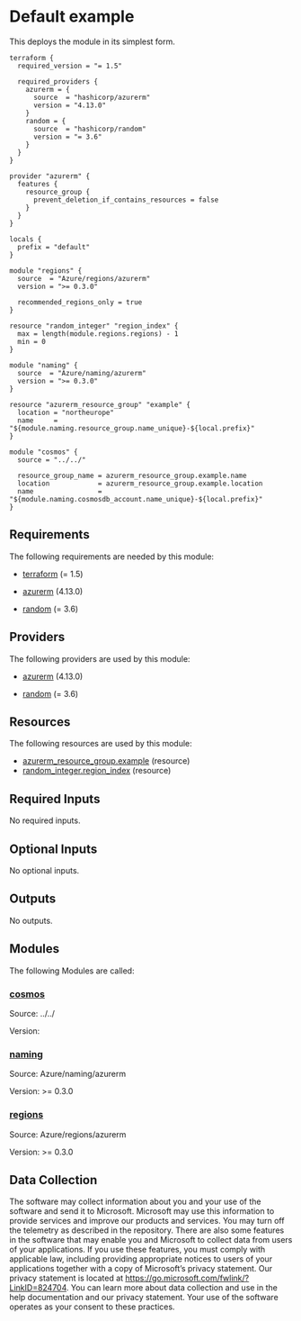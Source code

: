 <!-- BEGIN_TF_DOCS -->
# Default example

This deploys the module in its simplest form.

```hcl
terraform {
  required_version = "= 1.5"

  required_providers {
    azurerm = {
      source  = "hashicorp/azurerm"
      version = "4.13.0"
    }
    random = {
      source  = "hashicorp/random"
      version = "= 3.6"
    }
  }
}

provider "azurerm" {
  features {
    resource_group {
      prevent_deletion_if_contains_resources = false
    }
  }
}

locals {
  prefix = "default"
}

module "regions" {
  source  = "Azure/regions/azurerm"
  version = ">= 0.3.0"

  recommended_regions_only = true
}

resource "random_integer" "region_index" {
  max = length(module.regions.regions) - 1
  min = 0
}

module "naming" {
  source  = "Azure/naming/azurerm"
  version = ">= 0.3.0"
}

resource "azurerm_resource_group" "example" {
  location = "northeurope"
  name     = "${module.naming.resource_group.name_unique}-${local.prefix}"
}

module "cosmos" {
  source = "../../"

  resource_group_name = azurerm_resource_group.example.name
  location            = azurerm_resource_group.example.location
  name                = "${module.naming.cosmosdb_account.name_unique}-${local.prefix}"
}
```

<!-- markdownlint-disable MD033 -->
## Requirements

The following requirements are needed by this module:

- <a name="requirement_terraform"></a> [terraform](#requirement\_terraform) (= 1.5)

- <a name="requirement_azurerm"></a> [azurerm](#requirement\_azurerm) (4.13.0)

- <a name="requirement_random"></a> [random](#requirement\_random) (= 3.6)

## Providers

The following providers are used by this module:

- <a name="provider_azurerm"></a> [azurerm](#provider\_azurerm) (4.13.0)

- <a name="provider_random"></a> [random](#provider\_random) (= 3.6)

## Resources

The following resources are used by this module:

- [azurerm_resource_group.example](https://registry.terraform.io/providers/hashicorp/azurerm/4.13.0/docs/resources/resource_group) (resource)
- [random_integer.region_index](https://registry.terraform.io/providers/hashicorp/random/3.6/docs/resources/integer) (resource)

<!-- markdownlint-disable MD013 -->
## Required Inputs

No required inputs.

## Optional Inputs

No optional inputs.

## Outputs

No outputs.

## Modules

The following Modules are called:

### <a name="module_cosmos"></a> [cosmos](#module\_cosmos)

Source: ../../

Version:

### <a name="module_naming"></a> [naming](#module\_naming)

Source: Azure/naming/azurerm

Version: >= 0.3.0

### <a name="module_regions"></a> [regions](#module\_regions)

Source: Azure/regions/azurerm

Version: >= 0.3.0

<!-- markdownlint-disable-next-line MD041 -->
## Data Collection

The software may collect information about you and your use of the software and send it to Microsoft. Microsoft may use this information to provide services and improve our products and services. You may turn off the telemetry as described in the repository. There are also some features in the software that may enable you and Microsoft to collect data from users of your applications. If you use these features, you must comply with applicable law, including providing appropriate notices to users of your applications together with a copy of Microsoft’s privacy statement. Our privacy statement is located at <https://go.microsoft.com/fwlink/?LinkID=824704>. You can learn more about data collection and use in the help documentation and our privacy statement. Your use of the software operates as your consent to these practices.
<!-- END_TF_DOCS -->
